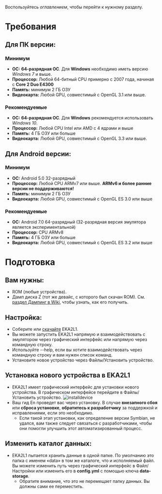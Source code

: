 Воспользуйтесь *оглавлением*, чтобы перейти к нужному разделу.

# Требования

## Для ПК версии:

### Минимум

- **ОС:** **64-разрядная ОС**. Для **Windows** необходимо иметь версию *Windows 7* и выше.
- **Процессор:** Любой 64-битный CPU примерно с 2007 года, начиная с **Core 2 Duo E4300**
- **Память:** минимум 2 ГБ ОЗУ
- **Видеокарта:** Любой GPU, совместимый с OpenGL 3.1 или выше.

### Рекомендуемые

- **ОС:** **64-разрядная ОС**. Для **Windows** рекомендуется использовать *Windows 10*.
- **Процессор:** Любой CPU Intel или AMD с 4 ядрами и выше
- **Память:** 4 ГБ ОЗУ или больше
- **Видеокарта:** Любой GPU, совместимый с OpenGL 3.3 или выше.

## Для Android версии:


### Минимум

- **ОС:** Android 5.0 32-разрядный
- **Процессор:** Любой CPU ARMv7 или выше. **ARMv6 и более ранние версии не поддерживаются!**
- **Память:** минимум 2 ГБ ОЗУ
- **Видеокарта:** Любой GPU, совместимый с OpenGL ES 3.0 или выше

### Рекомендуемые
- **ОС:** Android 7.0 64-разрядный (32-разрядная версия эмулятора является экспериментальной)
- **Процессор:** CPU ARMv8
- **Память:** 4 ГБ ОЗУ или больше
- **Видеокарта:** Любой GPU, совместимый с OpenGL ES 3.2 или выше

# Подготовка
## Вам нужны:
- ROM (любые устройства).
- Дамп диска Z (тот же девайс, с которого был скачан ROM). См. [раздел Дампинг в Wiki](https://github.com/EKA2L1/EKA2L1/wiki/Dumping-the-ROM-and-ROFS), чтобы узнать, как его получить.

## Настройка:
- Соберите или [скачайте](https://12z1.com/download/) EKA2L1.
- Вы можете запустить EKA2L1 напрямую и взаимодействовать с эмулятором через графический интерфейс или напрямую через командную строку.
- Используйте --help, если вы хотите взаимодействовать через командную строку и вам нужен список команд.
- Установите новое устройство через Файлы/Установить устройство.
  
## Установка нового устройства в EKA2L1
- EKA2L1 имеет графический интерфейс для установки нового устройства. В графическом интерфейсе перейдите в Файлы/Установить устройство.
  ![installdevice](https://camo.githubusercontent.com/08fa49e5578f4045abc98a0cec22bd4bb8cc52480eb3ffab5ed3bee28f7b0e0c/68747470733a2f2f6d656469612e646973636f72646170702e6e65742f6174746163686d656e74732f3536353139363435373433353539343735352f3730303235303631373233383635303937312f756e6b6e6f776e2e706e67)
- Ваш гид En проведет вас через установку. В случае **внезапного сбоя** или **сброса установке**, **обратитесь к разработчику** за поддержкой и исправлениями, если это необходимо.
  - Если такой этап установки, как определение версии Symbian, не удался, вам также следует связаться с разработчиками, чтобы они помогли улучшить этот автоматизированный процесс.
  
## Изменить каталог данных:
- EKA2L1 пытается хранить данные в одной папке. По умолчанию это папка с именем «data» в том же каталоге, что и исполняемый файл. Вы можете изменить путь через графический интерфейс в Файл/Настройки или изменить его в **config.yml** с помощью ключа **data-storage**.
  - Обратите внимание, что это не перемещает папку данных. Вы должны сами ее переместить.
